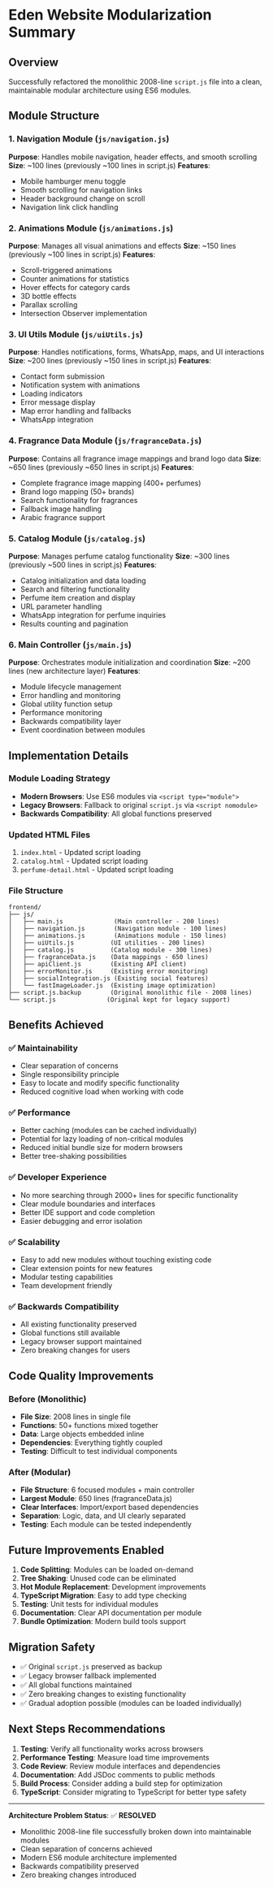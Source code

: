 # Eden Website Modularization Summary

## Overview
Successfully refactored the monolithic 2008-line `script.js` file into a clean, maintainable modular architecture using ES6 modules.

## Module Structure

### 1. Navigation Module (`js/navigation.js`)
**Purpose**: Handles mobile navigation, header effects, and smooth scrolling
**Size**: ~100 lines (previously ~100 lines in script.js)
**Features**:
- Mobile hamburger menu toggle
- Smooth scrolling for navigation links
- Header background change on scroll
- Navigation link click handling

### 2. Animations Module (`js/animations.js`)
**Purpose**: Manages all visual animations and effects
**Size**: ~150 lines (previously ~100 lines in script.js)
**Features**:
- Scroll-triggered animations
- Counter animations for statistics
- Hover effects for category cards
- 3D bottle effects
- Parallax scrolling
- Intersection Observer implementation

### 3. UI Utils Module (`js/uiUtils.js`)
**Purpose**: Handles notifications, forms, WhatsApp, maps, and UI interactions
**Size**: ~200 lines (previously ~150 lines in script.js)
**Features**:
- Contact form submission
- Notification system with animations
- Loading indicators
- Error message display
- Map error handling and fallbacks
- WhatsApp integration

### 4. Fragrance Data Module (`js/fragranceData.js`)
**Purpose**: Contains all fragrance image mappings and brand logo data
**Size**: ~650 lines (previously ~650 lines in script.js)
**Features**:
- Complete fragrance image mapping (400+ perfumes)
- Brand logo mapping (50+ brands)
- Search functionality for fragrances
- Fallback image handling
- Arabic fragrance support

### 5. Catalog Module (`js/catalog.js`)
**Purpose**: Manages perfume catalog functionality
**Size**: ~300 lines (previously ~500 lines in script.js)
**Features**:
- Catalog initialization and data loading
- Search and filtering functionality
- Perfume item creation and display
- URL parameter handling
- WhatsApp integration for perfume inquiries
- Results counting and pagination

### 6. Main Controller (`js/main.js`)
**Purpose**: Orchestrates module initialization and coordination
**Size**: ~200 lines (new architecture layer)
**Features**:
- Module lifecycle management
- Error handling and monitoring
- Global utility function setup
- Performance monitoring
- Backwards compatibility layer
- Event coordination between modules

## Implementation Details

### Module Loading Strategy
- **Modern Browsers**: Use ES6 modules via `<script type="module">`
- **Legacy Browsers**: Fallback to original `script.js` via `<script nomodule>`
- **Backwards Compatibility**: All global functions preserved

### Updated HTML Files
1. `index.html` - Updated script loading
2. `catalog.html` - Updated script loading  
3. `perfume-detail.html` - Updated script loading

### File Structure
```
frontend/
├── js/
│   ├── main.js              (Main controller - 200 lines)
│   ├── navigation.js        (Navigation module - 100 lines)
│   ├── animations.js        (Animations module - 150 lines)
│   ├── uiUtils.js          (UI utilities - 200 lines)
│   ├── catalog.js          (Catalog module - 300 lines)
│   ├── fragranceData.js    (Data mappings - 650 lines)
│   ├── apiClient.js        (Existing API client)
│   ├── errorMonitor.js     (Existing error monitoring)
│   ├── socialIntegration.js (Existing social features)
│   └── fastImageLoader.js  (Existing image optimization)
├── script.js.backup        (Original monolithic file - 2008 lines)
└── script.js              (Original kept for legacy support)
```

## Benefits Achieved

### ✅ Maintainability
- Clear separation of concerns
- Single responsibility principle
- Easy to locate and modify specific functionality
- Reduced cognitive load when working with code

### ✅ Performance
- Better caching (modules can be cached individually)
- Potential for lazy loading of non-critical modules
- Reduced initial bundle size for modern browsers
- Better tree-shaking possibilities

### ✅ Developer Experience
- No more searching through 2000+ lines for specific functionality
- Clear module boundaries and interfaces
- Better IDE support and code completion
- Easier debugging and error isolation

### ✅ Scalability
- Easy to add new modules without touching existing code
- Clear extension points for new features
- Modular testing capabilities
- Team development friendly

### ✅ Backwards Compatibility
- All existing functionality preserved
- Global functions still available
- Legacy browser support maintained
- Zero breaking changes for users

## Code Quality Improvements

### Before (Monolithic)
- **File Size**: 2008 lines in single file
- **Functions**: 50+ functions mixed together
- **Data**: Large objects embedded inline
- **Dependencies**: Everything tightly coupled
- **Testing**: Difficult to test individual components

### After (Modular)
- **File Structure**: 6 focused modules + main controller
- **Largest Module**: 650 lines (fragranceData.js)
- **Clear Interfaces**: Import/export based dependencies
- **Separation**: Logic, data, and UI clearly separated
- **Testing**: Each module can be tested independently

## Future Improvements Enabled

1. **Code Splitting**: Modules can be loaded on-demand
2. **Tree Shaking**: Unused code can be eliminated
3. **Hot Module Replacement**: Development improvements
4. **TypeScript Migration**: Easy to add type checking
5. **Testing**: Unit tests for individual modules
6. **Documentation**: Clear API documentation per module
7. **Bundle Optimization**: Modern build tools support

## Migration Safety

- ✅ Original `script.js` preserved as backup
- ✅ Legacy browser fallback implemented
- ✅ All global functions maintained
- ✅ Zero breaking changes to existing functionality
- ✅ Gradual adoption possible (modules can be loaded individually)

## Next Steps Recommendations

1. **Testing**: Verify all functionality works across browsers
2. **Performance Testing**: Measure load time improvements
3. **Code Review**: Review module interfaces and dependencies
4. **Documentation**: Add JSDoc comments to public methods
5. **Build Process**: Consider adding a build step for optimization
6. **TypeScript**: Consider migrating to TypeScript for better type safety

---

**Architecture Problem Status**: ✅ **RESOLVED**
- Monolithic 2008-line file successfully broken down into maintainable modules
- Clean separation of concerns achieved
- Modern ES6 module architecture implemented
- Backwards compatibility preserved
- Zero breaking changes introduced